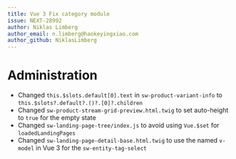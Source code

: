 ```yaml
---
title: Vue 3 Fix category module
issue: NEXT-28992
author: Niklas Limberg
author_email: n.limberg@haokeyingxiao.com
author_github: NiklasLimberg
---
```

# Administration
* Changed `this.$slots.default[0].text` in `sw-product-variant-info` to `this.$slots?.default?.()?.[0]?.children`
* Changed `sw-product-stream-grid-preview.html.twig` to set auto-height to `true` for the empty state
* Changed `sw-landing-page-tree/index.js` to avoid using `Vue.$set` for `loadedLandingPages`
* Changed `sw-landing-page-detail-base.html.twig` to use the named `v-model` in Vue 3 for the `sw-entity-tag-select`

